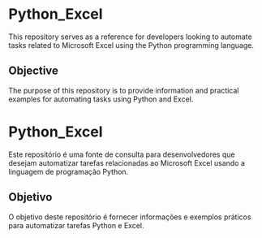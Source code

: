 # Python_Excel
This repository serves as a reference for developers looking to automate tasks related to Microsoft Excel using the Python programming language.

## Objective
The purpose of this repository is to provide information and practical examples for automating tasks using Python and Excel.


# Python_Excel
Este repositório é uma fonte de consulta para desenvolvedores que desejam automatizar tarefas relacionadas ao Microsoft Excel usando a linguagem de programação Python.

## Objetivo
O objetivo deste repositório é fornecer informações e exemplos práticos para automatizar tarefas Python e Excel.
